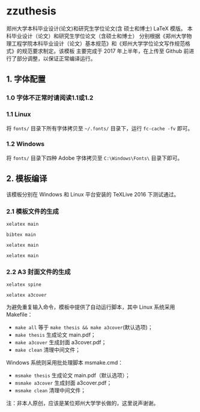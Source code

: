 ﻿# zzuthesis

郑州大学本科毕业设计(论文)和研究生学位论文(含 硕士和博士) LaTeX 模版。 本科毕业设计（论文）和研究生学位论文（含硕士和博士） 分别根据《郑州大学物理工程学院本科毕业设计（论文）基本规范》和《郑州大学学位论文写作规范格式》的规范要求制定。该模板
主要完成于 2017 年上半年，在上传至 Github 前进行了部分调整，以保证正常编译运行。

## 1. 字体配置

### 1.0 字体不正常时请阅读1.1或1.2

### 1.1 Linux

将 `fonts/` 目录下所有字体拷贝至 `~/.fonts/` 目录下，运行 `fc-cache -fv` 即可。

### 1.2 Windows

将 `fonts/` 目录下四种 Adobe 字体拷贝至 `C:\Windows\Fonts\` 目录下即可。

## 2. 模板编译

该模板分别在 Windows 和 Linux 平台安装的 TeXLive 2016 下测试通过。

### 2.1 模板文件的生成

  `xelatex main`
  
  `bibtex main`
  
  `xelatex main`
  
  `xelatex main`

### 2.2 A3 封面文件的生成

  `xelatex spine`
  
  `xelatex a3cover`

为避免重复输入命令，模板中提供了自动运行脚本，其中 Linux 系统采用 Makefile：
* `make all`       等于 `make thesis && make a3cover`(默认选项)；
* `make thesis`    生成论文 main.pdf；
* `make a3cover`   生成封面 a3cover.pdf；
* `make clean`     清理中间文件；

Windows 系统则采用批处理脚本 msmake.cmd：
* `msmake thesis`    生成论文 main.pdf（默认选项）；
* `msmake a3cover`   生成封面 a3cover.pdf；
* `msmake clean`     清理中间文件；

注：非本人原创，应该是某位郑州大学学长做的，这里说声谢谢。
